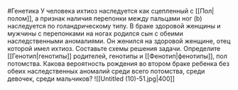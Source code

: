 #Генетика 
У человека ихтиоз наследуется как сцепленный с [[Пол|полом]], а признак наличия перепонки между пальцами ног (b) наследуется по голандрическому типу. В браке здоровой женщины и мужчины с перепонками на ногах родился сын с обеими наследственными аномалиями. Он женился на здоровой женщине, отец которой имел ихтиоз. Составьте схемы решения задачи. Определите [[Генотип|генотипы]] родителей, генотипы и [[Фенотип|фенотипы]], пол потомства. Какова вероятность рождения во втором браке ребенка без обеих наследственных аномалий среди всего потомства, среди девочек, среди мальчиков? 
![[Untitled (10)-51.jpg|400]]